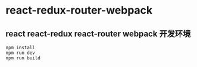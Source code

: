 react-redux-router-webpack
====
react react-redux react-router webpack 开发环境
----

    npm install
    npm run dev
    npm run build

